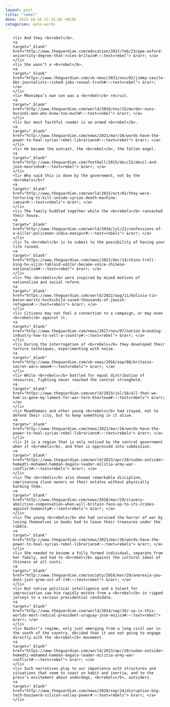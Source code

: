 ```yaml
---
layout: post
title: "rebel"
date: 2023-10-10 12:34:56 +0530
categories: auto-words
---
```

<ol>

    <li> And they <b>rebel</b>.
    <a 
    target="_blank" 
    href="http://www.theguardian.com/education/2017/feb/23/ppe-oxford-university-degree-that-rules-britain#:~:text=rebel"> &rarr; </a>
    </li>
    <li> She wasn’t a <b>rebel</b>.
    <a 
    target="_blank" 
    href="https://www.theguardian.com/uk-news/2021/nov/02/jimmy-savile-bbc-journalists-risked-jobs-reveal-truth#:~:text=rebel"> &rarr; </a>
    </li>
    <li> Mbonimpa’s own son was a <b>rebel</b> recruit.
    <a 
    target="_blank" 
    href="http://www.theguardian.com/world/2016/nov/15/murder-nuns-burundi-man-who-knew-too-much#:~:text=rebel"> &rarr; </a>
    </li>
    <li> Our most faithful reader is an armed <b>rebel</b>.
    <a 
    target="_blank" 
    href="http://www.theguardian.com/news/2021/mar/16/words-have-the-power-to-heal-syrias-rebel-librarians#:~:text=rebel"> &rarr; </a>
    </li>
    <li> He became the outcast, the <b>rebel</b>, the fallen angel.
    <a 
    target="_blank" 
    href="http://www.theguardian.com/football/2015/dec/22/devil-and-jose-mourinho#:~:text=rebel"> &rarr; </a>
    </li>
    <li> Who said this is done by the government, not by the <b>rebels</b>?
    <a 
    target="_blank" 
    href="http://www.theguardian.com/world/2015/oct/01/they-were-torturing-to-kill-inside-syrias-death-machine-caesar#:~:text=rebels"> &rarr; </a>
    </li>
    <li> The family huddled together while the <b>rebels</b> ransacked their house.
    <a 
    target="_blank" 
    href="http://www.theguardian.com/world/2016/jul/21/confessions-of-a-killer-policeman-india-manipur#:~:text=rebels"> &rarr; </a>
    </li>
    <li> To <b>rebel</b> is to submit to the possibility of having your life ruined.
    <a 
    target="_blank" 
    href="https://www.theguardian.com/news/2021/dec/14/china-troll-king-hu-xijin-tabloid-editor-became-voice-chinese-nationalism#:~:text=rebel"> &rarr; </a>
    </li>
    <li> The <b>rebels</b> were inspired by mixed motives of nationalism and social reform.
    <a 
    target="_blank" 
    href="https://www.theguardian.com/world/2022/aug/11/bolivia-tin-baron-moritz-hochschild-saved-thousands-of-jewish-refugees#:~:text=rebels"> &rarr; </a>
    </li>
    <li> Citizens may not feel a connection to a campaign, or may even <b>rebel</b> against it.
    <a 
    target="_blank" 
    href="http://www.theguardian.com/news/2017/nov/07/nation-branding-industry-how-to-sell-a-country#:~:text=rebel"> &rarr; </a>
    </li>
    <li> During the interrogation of <b>rebels</b> they developed their torture techniques, experimenting with noise.
    <a 
    target="_blank" 
    href="http://www.theguardian.com/uk-news/2016/sep/08/britains-secret-wars-oman#:~:text=rebels"> &rarr; </a>
    </li>
    <li> While <b>rebels</b> battled for equal distribution of resources, fighting never reached the central stronghold.
    <a 
    target="_blank" 
    href="https://www.theguardian.com/world/2023/jul/18/all-that-we-had-is-gone-my-lament-for-war-torn-khartoum#:~:text=rebels"> &rarr; </a>
    </li>
    <li> Muaddamani and other young <b>rebels</b> had stayed, not to defend their city, but to keep something in it alive.
    <a 
    target="_blank" 
    href="http://www.theguardian.com/news/2021/mar/16/words-have-the-power-to-heal-syrias-rebel-librarians#:~:text=rebels"> &rarr; </a>
    </li>
    <li> It is a region that is only noticed by the central government when it <b>rebels</b>, and then is oppressed into submission.
    <a 
    target="_blank" 
    href="https://www.theguardian.com/world/2023/apr/20/sudan-outsider-hemedti-mohamed-hamdan-dagalo-leader-militia-army-war-conflict#:~:text=rebels"> &rarr; </a>
    </li>
    <li> The <b>rebels</b> also showed remarkable discipline, imprisoning slave owners on their estates without physically harming them.
    <a 
    target="_blank" 
    href="http://www.theguardian.com/news/2018/mar/29/slavery-abolition-compensation-when-will-britain-face-up-to-its-crimes-against-humanity#:~:text=rebels"> &rarr; </a>
    </li>
    <li> The young <b>rebels</b> who had survived the horror of war by losing themselves in books had to leave their treasures under the rubble.
    <a 
    target="_blank" 
    href="http://www.theguardian.com/news/2021/mar/16/words-have-the-power-to-heal-syrias-rebel-librarians#:~:text=rebels"> &rarr; </a>
    </li>
    <li> She needed to become a fully formed individual, separate from her family, and had to <b>rebel</b> against the cultural ideal of thinness at all costs.
    <a 
    target="_blank" 
    href="http://www.theguardian.com/society/2016/mar/29/anorexia-you-dont-just-grow-out-of-it#:~:text=rebel"> &rarr; </a>
    </li>
    <li> But native political intelligence and a talent for improvisation saw him rapidly mutate from a <b>rebel</b> in ripped jerseys to a serious presidential candidate.
    <a 
    target="_blank" 
    href="http://www.theguardian.com/world/2014/sep/18/-sp-is-this-worlds-most-radical-president-uruguay-jose-mujica#:~:text=rebel"> &rarr; </a>
    </li>
    <li> Bashir’s regime, only just emerging from a long civil war in the south of the country, decided that it was not going to engage directly with the <b>rebel</b> movement.
    <a 
    target="_blank" 
    href="https://www.theguardian.com/world/2023/apr/20/sudan-outsider-hemedti-mohamed-hamdan-dagalo-leader-militia-army-war-conflict#:~:text=rebel"> &rarr; </a>
    </li>
    <li> Such narratives play to our impatience with structures and situations that seem to coast on habit and inertia, and to the press’s excitement about underdogs, <b>rebels</b>, outsiders.
    <a 
    target="_blank" 
    href="http://www.theguardian.com/news/2020/sep/24/disruption-big-tech-buzzword-silicon-valley-power#:~:text=rebels"> &rarr; </a>
    </li>